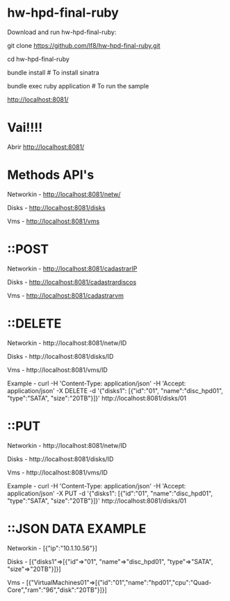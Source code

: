 hw-hpd-final-ruby
====

Download and run hw-hpd-final-ruby:

git clone https://github.com/lf8/hw-hpd-final-ruby.git

cd hw-hpd-final-ruby

bundle install                  # To install sinatra

bundle exec ruby application    # To run the sample

[http://localhost:8081/](http://localhost:8081/)

Vai!!!!
===

Abrir  [http://localhost:8081/](http://localhost:8081/)


Methods API's
=============

Networkin  	-  	[http://localhost:8081/netw/](http://localhost:8081/netw)

Disks  		-  	[http://localhost:8081/disks](http://localhost:8081/disks)

Vms  		-  	[http://localhost:8081/vms](http://localhost:8081/vms)

::POST
=============

Networkin  	-  	[http://localhost:8081/cadastrarIP](http://localhost:8081/cadastrarIP)

Disks  		-  	[http://localhost:8081/cadastrardiscos](http://localhost:8081/cadastrardiscos)

Vms  		-  	[http://localhost:8081/cadastrarvm](http://localhost:8081/cadastrarvm)

::DELETE
=============

Networkin  	-  	http://localhost:8081/netw/ID

Disks  		-  	http://localhost:8081/disks/ID

Vms  		-  	http://localhost:8081/vms/ID


Example 	- 	curl -H 'Content-Type: application/json' -H 'Accept: application/json' -X DELETE -d '{"disks1": [{"id":"01", "name":"disc_hpd01", "type":"SATA", "size":"20TB"}]}' http://localhost:8081/disks/01

::PUT
============

Networkin  	-  	http://localhost:8081/netw/ID

Disks  		-  	http://localhost:8081/disks/ID

Vms  		-  	http://localhost:8081/vms/ID


Example		- 	curl -H 'Content-Type: application/json' -H 'Accept: application/json' -X PUT -d '{"disks1": [{"id":"01", "name":"disc_hpd01", "type":"SATA", "size":"20TB"}]}' http://localhost:8081/disks/01

::JSON DATA EXAMPLE
==================

Networkin	- [{"ip":"10.1.10.56"}]

Disks		- [{"disks1"=>[{"id"=>"01", "name"=>"disc_hpd01", "type"=>"SATA", "size"=>"20TB"}]}]

Vms			- [{"VirtualMachines01"=>[{"id":"01","name":"hpd01","cpu":"Quad-Core","ram":"96","disk":"20TB"}]}]

